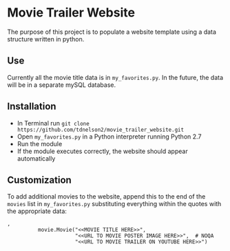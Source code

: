 # Movie Trailer Website
The purpose of this project is to populate a website template using a data structure written in python.
## Use
Currently all the movie title data is in `my_favorites.py`. In the future, the data will be in a separate mySQL database.
## Installation
* In Terminal run `git clone https://github.com/tdnelson2/movie_trailer_website.git`
* Open `my_favorites.py` in a Python interpreter running Python 2.7
* Run the module
* If the module executes correctly, the website should appear automatically
## Customization
To add additional movies to the website, append this to the end of the `movies` list in `my_favorites.py` substituting everything within the quotes with the appropriate data:
~~~
,
          movie.Movie("<<MOVIE TITLE HERE>>",
                      "<<URL TO MOVIE POSTER IMAGE HERE>>",  # NOQA
                      "<<URL TO MOVIE TRAILER ON YOUTUBE HERE>>")
~~~